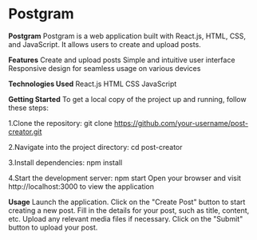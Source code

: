 # Postgram
**Postgram**
Postgram is a web application built with React.js, HTML, CSS, and JavaScript. It allows users to create and upload posts.

**Features**
Create and upload posts
Simple and intuitive user interface
Responsive design for seamless usage on various devices

**Technologies Used**
React.js
HTML
CSS
JavaScript

**Getting Started**
To get a local copy of the project up and running, follow these steps:

1.Clone the repository:
git clone https://github.com/your-username/post-creator.git

2.Navigate into the project directory:
cd post-creator

3.Install dependencies:
npm install

4.Start the development server:
npm start
Open your browser and visit http://localhost:3000 to view the application

**Usage**
Launch the application.
Click on the "Create Post" button to start creating a new post.
Fill in the details for your post, such as title, content, etc.
Upload any relevant media files if necessary.
Click on the "Submit" button to upload your post.
